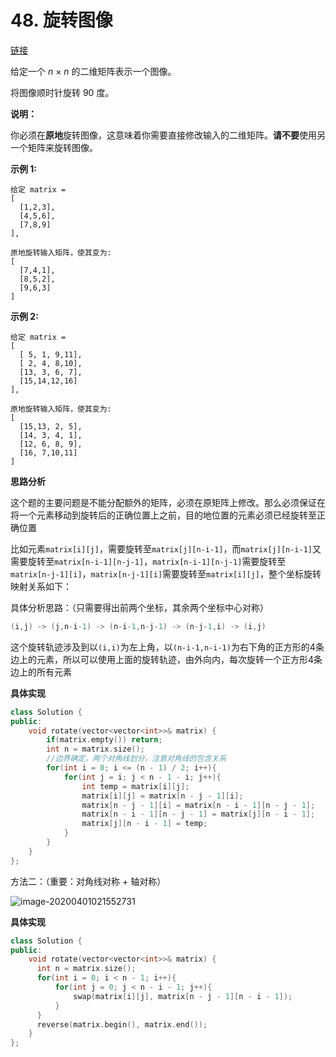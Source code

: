 # 48. 旋转图像

[链接](https://leetcode-cn.com/problems/rotate-image/description/)

给定一个 *n* × *n* 的二维矩阵表示一个图像。

将图像顺时针旋转 90 度。

**说明：**

你必须在**原地**旋转图像，这意味着你需要直接修改输入的二维矩阵。**请不要**使用另一个矩阵来旋转图像。

**示例 1:**

```
给定 matrix = 
[
  [1,2,3],
  [4,5,6],
  [7,8,9]
],

原地旋转输入矩阵，使其变为:
[
  [7,4,1],
  [8,5,2],
  [9,6,3]
]
```

**示例 2:**

```
给定 matrix =
[
  [ 5, 1, 9,11],
  [ 2, 4, 8,10],
  [13, 3, 6, 7],
  [15,14,12,16]
], 

原地旋转输入矩阵，使其变为:
[
  [15,13, 2, 5],
  [14, 3, 4, 1],
  [12, 6, 8, 9],
  [16, 7,10,11]
]
```

**思路分析**

这个题的主要问题是不能分配额外的矩阵，必须在原矩阵上修改。那么必须保证在将一个元素移动到旋转后的正确位置上之前，目的地位置的元素必须已经旋转至正确位置

比如元素`matrix[i][j]`，需要旋转至`matrix[j][n-i-1]`，而`matrix[j][n-i-1]`又需要旋转至`matrix[n-i-1][n-j-1]`，`matrix[n-i-1][n-j-1]`需要旋转至`matrix[n-j-1][i]`，`matrix[n-j-1][i]`需要旋转至`matrix[i][j]`，整个坐标旋转映射关系如下：

具体分析思路：（只需要得出前两个坐标，其余两个坐标中心对称）

```C++
(i,j) -> (j,n-i-1) -> (n-i-1,n-j-1) -> (n-j-1,i) -> (i,j)
```

这个旋转轨迹涉及到以`(i,i)`为左上角，以`(n-i-1,n-i-1)`为右下角的正方形的4条边上的元素，所以可以使用上面的旋转轨迹，由外向内，每次旋转一个正方形4条边上的所有元素

**具体实现**

```c++
class Solution {
public:
    void rotate(vector<vector<int>>& matrix) {
        if(matrix.empty()) return;
        int n = matrix.size();
        //边界确定，两个对角线划分，注意对角线的包含关系
        for(int i = 0; i <= (n - 1) / 2; i++){
            for(int j = i; j < n - 1 - i; j++){
                int temp = matrix[i][j];
                matrix[i][j] = matrix[n - j - 1][i];
                matrix[n - j - 1][i] = matrix[n - i - 1][n - j - 1];
                matrix[n - i - 1][n - j - 1] = matrix[j][n - i - 1];
                matrix[j][n - i - 1] = temp;
            }
        }
    }
};
```

方法二：（重要：对角线对称 + 轴对称）

![image-20200401021552731](../../cpp-note/cpp-note/pics/image-20200401021552731.png)

**具体实现**

```c++
class Solution {
public:
    void rotate(vector<vector<int>>& matrix) {
      int n = matrix.size();
      for(int i = 0; i < n - 1; i++){
          for(int j = 0; j < n - i - 1; j++){
              swap(matrix[i][j], matrix[n - j - 1][n - i - 1]);
          }
      }
      reverse(matrix.begin(), matrix.end());
    }
};
```

